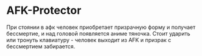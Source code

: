 # AFK-Protector
При стоянии в афк человек приобретает призрачную форму и получает бессмертие, и над головой появляется аниме тяночка. Стоит ударить или тронуть клавиатуру - человек выходит из AFK и призрак с бессмертием забирается. 
